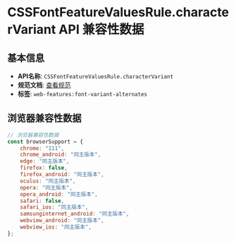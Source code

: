 # CSSFontFeatureValuesRule.characterVariant API 兼容性数据

## 基本信息

- **API名称**: `CSSFontFeatureValuesRule.characterVariant`
- **规范文档**: [查看规范](https://drafts.csswg.org/css-fonts/#dom-cssfontfeaturevaluesrule-charactervariant)
- **标签**: `web-features:font-variant-alternates`

## 浏览器兼容性数据

```javascript
// 浏览器兼容性数据
const browserSupport = {
    chrome: "111",
    chrome_android: "同主版本",
    edge: "同主版本",
    firefox: false,
    firefox_android: "同主版本",
    oculus: "同主版本",
    opera: "同主版本",
    opera_android: "同主版本",
    safari: false,
    safari_ios: "同主版本",
    samsunginternet_android: "同主版本",
    webview_android: "同主版本",
    webview_ios: "同主版本",
};

```

